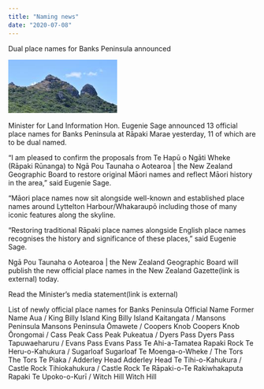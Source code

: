 ```yaml
---
title: "Naming news"
date: "2020-07-08"
---
```

Dual place names for Banks Peninsula announced 

![Banks Coopers Knob](18918_banks_coopers_knob.jpg)

Minister for Land Information Hon. Eugenie Sage announced 13 official place names for Banks Peninsula at Rāpaki Marae yesterday, 11 of which are to be dual named.

“I am pleased to confirm the proposals from Te Hapū o Ngāti Wheke (Rāpaki Rūnanga) to Ngā Pou Taunaha o Aotearoa | the New Zealand Geographic Board to restore original Māori names and reflect Māori history in the area,” said Eugenie Sage.

“Māori place names now sit alongside well-known and established place names around Lyttelton Harbour/Whakaraupō including those of many iconic features along the skyline.

“Restoring traditional Rāpaki place names alongside English place names recognises the history and significance of these places,” said Eugenie Sage.

Ngā Pou Taunaha o Aotearoa | the New Zealand Geographic Board will publish the new official place names in the New Zealand Gazette(link is external) today.

Read the Minister’s media statement(link is external)

List of newly official place names for Banks Peninsula
Official Name	Former Name
Aua / King Billy Island	King Billy Island
Kaitangata / Mansons Peninsula	Mansons Peninsula
Ōmawete / Coopers Knob	Coopers Knob
Ōrongomai / Cass Peak	Cass Peak
Pukeatua / Dyers Pass	Dyers Pass
Tapuwaeharuru / Evans Pass	Evans Pass
Te Ahi-a-Tamatea	Rapaki Rock
Te Heru-o-Kahukura / Sugarloaf	Sugarloaf
Te Moenga-o-Wheke / The Tors	The Tors
Te Piaka / Adderley Head	Adderley Head
Te Tihi-o-Kahukura / Castle Rock	Tihiokahukura / Castle Rock
Te Rāpaki-o-Te Rakiwhakaputa	Rapaki
Te Upoko-o-Kurī / Witch Hill	Witch Hill